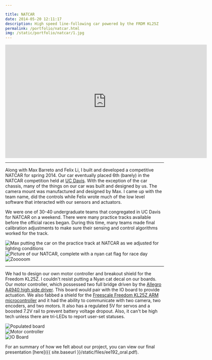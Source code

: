 ```yaml
---

title: NATCAR
date: 2014-05-20 12:11:17
description: High speed line-following car powered by the FRDM KL25Z
permalink: /portfolio/natcar.html
img: /static/portfolio/natcar/1.jpg
---
```


<div class="container">
	<div class="item">
		<iframe width="640" height="360" src="https://www.youtube.com/embed/H-Txe_B7EAo" frameborder="0" allowfullscreen></iframe>
	</div>
</div>
<!-- 
Footage of our race video, provided by UC Davis
Picture of our NATCAR, complete with a nyan cat flag for race day
 -->

---

Along with Max Barreto and Felix Li, I built and developed a competitive NATCAR for spring 2014. Our car eventually placed 6th (barely) in the NATCAR competition held at [UC Davis](http://www.ece.ucdavis.edu/natcar/results/2014-race-results/). With the exception of the car chassis, many of the things on our car was built and designed by us. The camera mount was manufactured and designed by Max. I came up with the team name, did the controls while Felix wrote much of the low level software that interacted with our sensors and actuators.

We were one of 30-40 undergraduate teams that congregated in UC Davis for NATCAR on a weekend. There were many practice tracks available before the official races began. During this time, many teams made final calibration adjustments to make sure their sensing and control algorithms worked for the track.

<div class="container-imgs">
	<div class="item-img">
		<img src="{{ site.baseurl }}/static/portfolio/natcar/3.jpg" alt="Max putting the car on the practice track at NATCAR as we adjusted for lighting conditions">
	</div>
	<div class="item-img">
		<img src="{{ site.baseurl }}/static/portfolio/natcar/2.jpg" alt="Picture of our NATCAR, complete with a nyan cat flag for race day">
	</div>
	<div class="item-img">
		<img src="{{ site.baseurl }}/static/portfolio/natcar/4.jpg" alt="Zooooom">
	</div>
</div>

<!-- 
Max putting the car on the practice track at NATCAR as we adjusted for lighting conditions
Zoooooom, look at our car go. Unfortunately, an unsolved problem in our motor controller inhibited our ability to have a competitive top speed. Our motor controller must have a hairball stuck in its throat.
 -->

---

We had to design our own motor controller and breakout shield for the Freedom KL25Z. I couldn't resist putting a Nyan cat decal on our boards. Our motor controller, which possessed two full bridge driven by the [Allegro A4940 high side driver](http://www.digikey.com/product-detail/en/A4940KLPTR-T/620-1319-6-ND/2042760). This board would pair with the IO board to provide actuation. We also fabbed a shield for the [Freescale Freedom KL25Z ARM microcontroller](http://www.freescale.com/webapp/sps/site/prod_summary.jsp?code=FRDM-KL25Z) and it had the ability to communicate with two camera, two encoders, and two motors. It also has a regulated 5V for servos and a boosted 7.2V rail to prevent battery voltage dropout. Also, it can't be high tech unless there are tri-LEDs to report user-set statuses.

<div class="container-imgs">
	<div class="item-img">
		<img src="{{ site.baseurl }}/static/portfolio/natcar/1.jpg" alt="Populated board">
	</div>
	<div class="item-img">
		<img src="{{ site.baseurl }}/static/portfolio/natcar/5.png" alt="Motor controller">
	</div>
	<div class="item-img">
		<img src="{{ site.baseurl }}/static/portfolio/natcar/6.png" alt="IO Board">
	</div>
</div>

For an summary of how we felt about our project, you can view our final presentation [here]({{ site.baseurl }}/static/files/ee192_oral.pdf).
